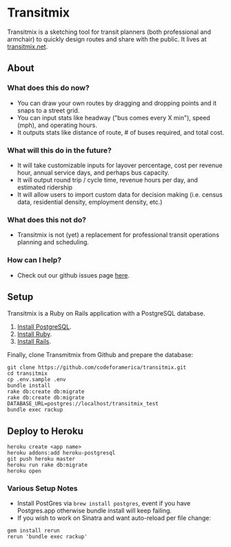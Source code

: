 # Transitmix

Transitmix is a sketching tool for transit planners (both professional and armchair) to quickly design routes and share with the public. It lives at [transitmix.net](http://transitmix.net).

## About

### What does this do now?

* You can draw your own routes by dragging and dropping points and it snaps to a street grid.
* You can input stats like headway ("bus comes every X min"), speed (mph), and operating hours.
* It outputs stats like distance of route, # of buses required, and total cost.

### What will this do in the future?

* It will take customizable inputs for layover percentage, cost per revenue hour, annual service days, and perhaps bus capacity.
* It will output round trip / cycle time, revenue hours per day, and estimated ridership
* It will allow users to import custom data for decision making (i.e. census data, residential density, employment density, etc.)

### What does this not do?

* Transitmix is not (yet) a replacement for professional transit operations planning and scheduling.

### How can I help?

* Check out our github issues page [here](https://github.com/codeforamerica/transitmix/issues/).


## Setup

Transitmix is a Ruby on Rails application with a PostgreSQL database.

1. [Install PostgreSQL](https://github.com/codeforamerica/howto/blob/master/PostgreSQL.md).
2. [Install Ruby](https://github.com/codeforamerica/howto/blob/master/Ruby.md).
3. [Install Rails](https://github.com/codeforamerica/howto/blob/master/Rails.md).

Finally, clone Transmitmix from Github and prepare the database:
   
```console
git clone https://github.com/codeforamerica/transitmix.git
cd transitmix
cp .env.sample .env
bundle install
rake db:create db:migrate
rake db:create db:migrate DATABASE_URL=postgres://localhost/transitmix_test
bundle exec rackup
```

## Deploy to Heroku

```console
heroku create <app name>
heroku addons:add heroku-postgresql
git push heroku master
heroku run rake db:migrate
heroku open
```

### Various Setup Notes
* Install PostGres via `brew install postgres`, event if you have Postgres.app otherwise bundle install will keep failing.
* If you wish to work on Sinatra and want auto-reload per file change:

```
gem install rerun
rerun 'bundle exec rackup'
```
